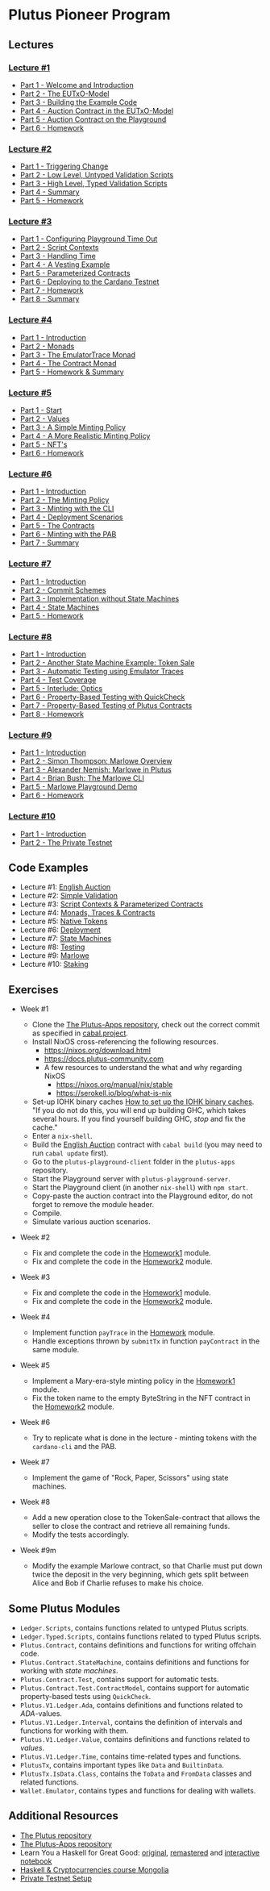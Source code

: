 # Plutus Pioneer Program

## Lectures

### [Lecture #1](https://www.youtube.com/playlist?list=PLNEK_Ejlx3x2nLM4fAck2JS6KhFQlXq2N)

 - [Part 1 - Welcome and Introduction](https://youtu.be/X80uNXenWF4)
 - [Part 2 - The EUTxO-Model](https://youtu.be/bfofA4MM0QE)
 - [Part 3 - Building the Example Code](https://youtu.be/zPaDp4R9X7o)
 - [Part 4 - Auction Contract in the EUTxO-Model](https://youtu.be/Bj6bqRGT1L0)
 - [Part 5 - Auction Contract on the Playground](https://youtu.be/K61Si6iQ-Js)
 - [Part 6 - Homework](https://youtu.be/tfanOE2ARho)

### [Lecture #2](https://www.youtube.com/playlist?list=PLNEK_Ejlx3x0mhPmOjPSHZPtTFpfJo3Nd)

 - [Part 1 - Triggering Change](https://youtu.be/BEr7lcCPjnA)
 - [Part 2 - Low Level, Untyped Validation Scripts](https://youtu.be/xgnmMl-eIIM)
 - [Part 3 - High Level, Typed Validation Scripts](https://youtu.be/HoB_PqeZPNc)
 - [Part 4 - Summary](https://youtu.be/V5P2gKHos48)
 - [Part 5 - Homework](https://youtu.be/_r-EpXzQGKo)

### [Lecture #3](https://www.youtube.com/playlist?list=PLNEK_Ejlx3x2zxcfoVGARFExzOHwXFCCL)

 - [Part 1 - Configuring Playground Time Out](https://youtu.be/sLMhsqiWeGU)
 - [Part 2 - Script Contexts](https://youtu.be/B66xLrGXwmw)
 - [Part 3 - Handling Time](https://youtu.be/mf06ll-4j2w)
 - [Part 4 - A Vesting Example](https://youtu.be/ae7U_yKIQ0Y)
 - [Part 5 - Parameterized Contracts](https://youtu.be/XqFILXV_ACM)
 - [Part 6 - Deploying to the Cardano Testnet](https://youtu.be/ABtffZPoUqU)
 - [Part 7 - Homework](https://youtu.be/GGUT2O_0urQ)
 - [Part 8 - Summary](https://youtu.be/uyaPtayBRb8)

### [Lecture #4](https://www.youtube.com/playlist?list=PLNEK_Ejlx3x230-g-U02issX5BiWAgmSi)

 - [Part 1 - Introduction](https://youtu.be/gxMW9uXTEj4)
 - [Part 2 - Monads](https://youtu.be/f2w-MB3X4a0)
 - [Part 3 - The EmulatorTrace Monad](https://youtu.be/qoUfgaHs1CI)
 - [Part 4 - The Contract Monad](https://youtu.be/yKX5Ce8Y0VQ)
 - [Part 5 - Homework & Summary](https://youtu.be/sxRLzR0jdiY)

### [Lecture #5](https://www.youtube.com/playlist?list=PLNEK_Ejlx3x0G8V8CDBnRDZ86POVsrfzw)

 - [Part 1 - Start](https://youtu.be/mGPqi9m0EPw)
 - [Part 2 - Values](https://youtu.be/4iNTgjovMRg)
 - [Part 3 - A Simple Minting Policy](https://youtu.be/DBUdFsZpW7A)
 - [Part 4 - A More Realistic Minting Policy](https://youtu.be/4SROikF8JwE)
 - [Part 5 - NFT's](https://youtu.be/2lKN0ZL_EQU)
 - [Part 6 - Homework](https://youtu.be/j7yT2OqGY6U)

### [Lecture #6](https://www.youtube.com/playlist?list=PLNEK_Ejlx3x2sBWXHdFBRgkzPF6N-1LVi)

 - [Part 1 - Introduction](https://youtu.be/TfWKxdli4eI)
 - [Part 2 - The Minting Policy](https://youtu.be/w7_27sQIqkY)
 - [Part 3 - Minting with the CLI](https://youtu.be/kfvzrC9J02k)
 - [Part 4 - Deployment Scenarios](https://youtu.be/tW7uoY16gC0)
 - [Part 5 - The Contracts](https://youtu.be/JgNhY_uuuGA)
 - [Part 6 - Minting with the PAB](https://youtu.be/X6AyZIZ0vaE)
 - [Part 7 - Summary](https://youtu.be/KmNOFltlRiA)

### [Lecture #7](https://www.youtube.com/playlist?list=PLNEK_Ejlx3x3Y5xvAsVqq46S9xkHopSGU)

 - [Part 1 - Introduction](https://youtu.be/CLOHdIGgy90)
 - [Part 2 - Commit Schemes](https://youtu.be/JXKf1JwVAOE)
 - [Part 3 - Implementation without State Machines](https://youtu.be/yczHkTzDnpk)
 - [Part 4 - State Machines](https://youtu.be/7jiaQRA-wKI)
 - [Part 5 - Homework](https://youtu.be/J0rD_hmsMVo)

### [Lecture #8](https://www.youtube.com/playlist?list=PLNEK_Ejlx3x0UIixvEQG2Y2mmFL6__pEJ)

 - [Part 1 - Introduction](https://youtu.be/mqHifIPefus)
 - [Part 2 - Another State Machine Example: Token Sale](https://youtu.be/y5O58-NpnJ4)
 - [Part 3 - Automatic Testing using Emulator Traces](https://youtu.be/LG9O8YbBXyM)
 - [Part 4 - Test Coverage](https://youtu.be/wJQnQtLxi2E)
 - [Part 5 - Interlude: Optics](https://youtu.be/naLA0OMIF1Q)
 - [Part 6 - Property-Based Testing with QuickCheck](https://youtu.be/9mrYT9UXLO8)
 - [Part 7 - Property-Based Testing of Plutus Contracts](https://youtu.be/49oAwySp6Ys)
 - [Part 8 - Homework](https://youtu.be/u2Plwc3Gkrs)

### [Lecture #9](https://www.youtube.com/playlist?list=PLNEK_Ejlx3x2zSFnzWA4Gbr_AVTz-4rzf)

 - [Part 1 - Introduction](https://youtu.be/433VbouC-30)
 - [Part 2 - Simon Thompson: Marlowe Overview](https://youtu.be/ce_Yv8BlW7c)
 - [Part 3 - Alexander Nemish: Marlowe in Plutus](https://youtu.be/hd-E5DCN8uc)
 - [Part 4 - Brian Bush: The Marlowe CLI](https://youtu.be/Vx_ygegrY78)
 - [Part 5 - Marlowe Playground Demo](https://youtu.be/l0LXjh8J-go)
 - [Part 6 - Homework](https://youtu.be/iYdyUaq_enA)

### [Lecture #10](https://www.youtube.com/playlist?list=PLNEK_Ejlx3x3EV7FKhlogJgS27dWgwI9B)
 - [Part 1 - Introduction](https://youtu.be/3KyBgD2YiRw)
 - [Part 2 - The Private Testnet](https://youtu.be/xhEMEH0C2XU)

## Code Examples

 - Lecture #1:  [English Auction](code/week01)
 - Lecture #2:  [Simple Validation](code/week02)
 - Lecture #3:  [Script Contexts & Parameterized Contracts](code/week03)
 - Lecture #4:  [Monads, Traces & Contracts](code/week04)
 - Lecture #5:  [Native Tokens](code/week05)
 - Lecture #6:  [Deployment](code/week06)
 - Lecture #7:  [State Machines](code/week07)
 - Lecture #8:  [Testing](code/week08)
 - Lecture #9:  [Marlowe](code/week09)
 - Lecture #10: [Staking](code/week10)

## Exercises

- Week #1

  - Clone the [The Plutus-Apps repository](https://github.com/input-output-hk/plutus-apps), check out the correct commit
    as specified in [cabal.project](code/week01/cabal.project).
  - Install NixOS cross-referencing the following resources.
     - https://nixos.org/download.html
     - https://docs.plutus-community.com
     - A few resources to understand the what and why regarding NixOS
       - https://nixos.org/manual/nix/stable
       - https://serokell.io/blog/what-is-nix
  - Set-up IOHK binary caches [How to set up the IOHK binary caches](https://github.com/input-output-hk/plutus#iohk-binary-cache). "If you do not do this, you will end up building GHC, which takes several hours. If you find yourself building GHC, *stop* and fix the cache."
  - Enter a `nix-shell`.
  - Build the [English Auction](code/week01) contract with `cabal build` (you may need to run `cabal update` first).
  - Go to the `plutus-playground-client` folder in the `plutus-apps` repository.
  - Start the Playground server with `plutus-playground-server`.
  - Start the Playground client (in another `nix-shell`) with `npm start`.
  - Copy-paste the auction contract into the Playground editor, do not forget to remove the module header.
  - Compile.
  - Simulate various auction scenarios.

- Week #2

  - Fix and complete the code in the [Homework1](code/week02/src/Week02/Homework1.hs) module.
  - Fix and complete the code in the [Homework2](code/week02/src/Week02/Homework2.hs) module.

- Week #3

  - Fix and complete the code in the [Homework1](code/week03/src/Week03/Homework1.hs) module.
  - Fix and complete the code in the [Homework2](code/week03/src/Week03/Homework2.hs) module.

- Week #4

  - Implement function `payTrace` in the [Homework](code/week04/src/Week04/Homework.hs) module.
  - Handle exceptions thrown by `submitTx` in function `payContract` in the same module.

- Week #5

  - Implement a Mary-era-style minting policy in the [Homework1](code/week05/src/Week05/Homework1.hs) module.
  - Fix the token name to the empty ByteString in the NFT contract in the [Homework2](code/week05/src/Week05/Homework2.hs) module.

- Week #6

  - Try to replicate what is done in the lecture - minting tokens with the `cardano-cli` and the PAB.

- Week #7
  - Implement the game of "Rock, Paper, Scissors" using state machines.

- Week #8

  - Add a new operation close to the TokenSale-contract that allows the seller to close the contract and retrieve all remaining funds.
  - Modify the tests accordingly.

- Week #9m

  - Modify the example Marlowe contract, so that Charlie must put down twice the deposit in the very beginning, which gets split between Alice and Bob if Charlie refuses to make his choice.

## Some Plutus Modules

  - `Ledger.Scripts`, contains functions related to untyped Plutus scripts.
  - `Ledger.Typed.Scripts`, contains functions related to typed Plutus scripts.
  - `Plutus.Contract`, contains definitions and functions for writing offchain code.
  - `Plutus.Contract.StateMachine`, contains definitions and functions for working with _state machines_.
  - `Plutus.Contract.Test`, contains support for automatic tests.
  - `Plutus.Contract.Test.ContractModel`, contains support for automatic property-based tests using `QuickCheck`.
  - `Plutus.V1.Ledger.Ada`, contains definitions and functions related to _ADA_-values.
  - `Plutus.V1.Ledger.Interval`, contains the definition of intervals and functions for working with them.
  - `Plutus.V1.Ledger.Value`, contains definitions and functions related to _values_.
  - `Plutus.V1.Ledger.Time`, contains time-related types and functions.
  - `PlutusTx`, contains important types like `Data` and `BuiltinData`.
  - `PlutusTx.IsData.Class`, contains the `ToData` and `FromData` classes and related functions.
  - `Wallet.Emulator`, contains types and functions for dealing with wallets.

## Additional Resources

- [The Plutus repository](https://github.com/input-output-hk/plutus)
- [The Plutus-Apps repository](https://github.com/input-output-hk/plutus-apps)
- Learn You a Haskell for Great Good: [original](http://learnyouahaskell.com/),
  [remastered](https://hansruec.github.io/learn-you-a-haskell-remastered/01-first-things-first.html) and
  [interactive notebook](https://hub.gke2.mybinder.org/user/jamesdbrock-lea-askell-notebook-24dgdx7w/lab/tree/learn_you_a_haskell/00-preface.ipynb)
- [Haskell & Cryptocurrencies course Mongolia](https://www.youtube.com/playlist?list=PLJ3w5xyG4JWmBVIigNBytJhvSSfZZzfTm)
- [Private Testnet Setup](https://github.com/woofpool/cardano-private-testnet-setup)
